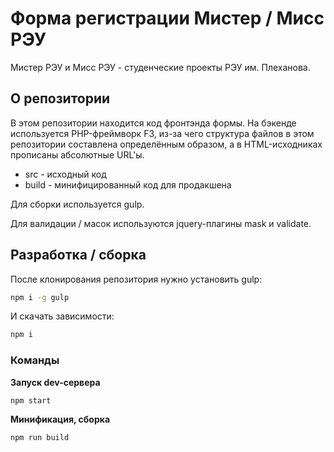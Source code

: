 # Форма регистрации Мистер / Мисс РЭУ
Мистер РЭУ и Мисс РЭУ - студенческие проекты РЭУ им. Плеханова.

## О репозитории
В этом репозитории находится код фронтэнда формы. На бэкенде используется PHP-фреймворк F3, из-за чего структура файлов в этом репозитории составлена определённым образом, а в HTML-исходниках прописаны абсолютные URL'ы.
* src - исходный код
* build - минифицированный код для продакшена

Для сборки используется gulp.

Для валидации / масок используются jquery-плагины mask и validate.

## Разработка / сборка
После клонирования репозитория нужно установить gulp:
```bash
npm i -g gulp
```
И скачать зависимости:
```bash
npm i
```
### Команды
**Запуск dev-сервера**
```bash
npm start
```
**Минификация, сборка**
```bash
npm run build
```
